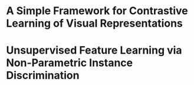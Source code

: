 # A Simple Framework for Contrastive Learning of Visual Representations
# Unsupervised Feature Learning via Non-Parametric Instance Discrimination


